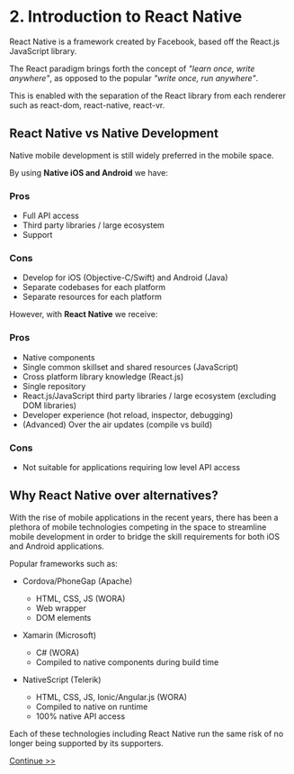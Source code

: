 # 2. Introduction to React Native

React Native is a framework created by Facebook, based off the React.js JavaScript library.

The React paradigm brings forth the concept of *"learn once, write anywhere"*, as opposed to the popular *"write once, run anywhere"*. 

This is enabled with the separation of the React library from each renderer such as react-dom, react-native, react-vr.

## React Native vs Native Development

Native mobile development is still widely preferred in the mobile space. 

By using **Native iOS and Android** we have:

### Pros
- Full API access
- Third party libraries / large ecosystem
- Support

### Cons
- Develop for iOS (Objective-C/Swift) and Android (Java)
- Separate codebases for each platform
- Separate resources for each platform

However, with **React Native** we receive:

### Pros
- Native components
- Single common skillset and shared resources (JavaScript)
- Cross platform library knowledge (React.js)
- Single repository
- React.js/JavaScript third party libraries / large ecosystem (excluding DOM libraries)
- Developer experience (hot reload, inspector, debugging)
- (Advanced) Over the air updates (compile vs build)

### Cons
- Not suitable for applications requiring low level API access

## Why React Native over alternatives?

With the rise of mobile applications in the recent years, there has been a plethora of mobile technologies competing in the space to streamline mobile development in order to bridge the skill requirements for both iOS and Android applications.

Popular frameworks such as:

- Cordova/PhoneGap (Apache)
    - HTML, CSS, JS (WORA)
    - Web wrapper
    - DOM elements
    
- Xamarin (Microsoft)
    - C# (WORA)
    - Compiled to native components during build time
    
- NativeScript (Telerik)
    - HTML, CSS, JS, Ionic/Angular.js (WORA)
    - Compiled to native on runtime
    - 100% native API access

Each of these technologies including React Native run the same risk of no longer being supported by its supporters.

[Continue >>](../3_first_app)
